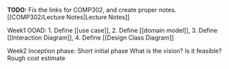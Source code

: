 **TODO:** Fix the links for COMP302, and create proper notes.
[[COMP302/Lecture Notes|Lecture Notes]]


Week1
OOAD: 
	1. Define [[use case]], 
	2. Define [[domain model]], 
	3. Define [[Interaction Diagram]], 
	4. Define [[Design Class Diagram]]

Week2
Inception phase: Short initial phase
	What is the vision?
	Is it feasible?
	Rough cost estimate
	
